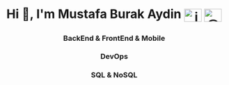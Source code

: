 

<h1 align="center">Hi 👋, I'm Mustafa Burak Aydin <a href="https://linkedin.com/in/in/mustafa-burak-aydin/" target="blank"><img align="center" src="https://raw.githubusercontent.com/rahuldkjain/github-profile-readme-generator/master/src/images/icons/Social/linked-in-alt.svg" alt="in/mustafa-burak-aydin/" height="30" width="40" /></a> <a href="https://medium.com/@mustafaburakaydiin" target="blank"><img align="center" src="https://raw.githubusercontent.com/rahuldkjain/github-profile-readme-generator/master/src/images/icons/Social/medium.svg" alt="@mustafaburakaydiin" height="30" width="40" /></a>
</p></h1> 
<h3 align="center">

  BackEnd & FrontEnd & Mobile</h3>
<h3 align="center">DevOps</h3>
<h3 align="center">SQL & NoSQL</h3>




